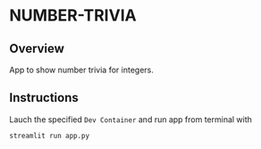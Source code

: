 # NUMBER-TRIVIA

## Overview

App to show number trivia for integers.

## Instructions

Lauch the specified ```Dev Container``` and run app from terminal with

```streamlit run app.py```
